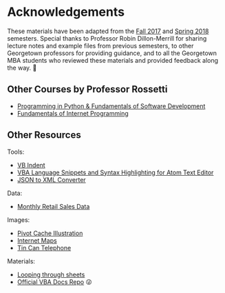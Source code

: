 # Acknowledgements

These materials have been adapted from the [Fall 2017](https://github.com/prof-rossetti/georgetown-opim-557-201710) and [Spring 2018](https://github.com/prof-rossetti/georgetown-opim-557-201803) semesters. Special thanks to Professor Robin Dillon-Merrill for sharing lecture notes and example files from previous semesters, to other Georgetown professors for providing guidance, and to all the Georgetown MBA students who reviewed these materials and provided feedback along the way. :pray:

## Other Courses by Professor Rossetti

  + [Programming in Python & Fundamentals of Software Development](https://github.com/prof-rossetti/nyu-info-2335-201805)
  + [Fundamentals of Internet Programming](https://github.com/prof-rossetti/southernct-csc-443-201701)

## Other Resources

Tools:

  + [VB Indent](http://www.vbindent.com/)
  + [VBA Language Snippets and Syntax Highlighting for Atom Text Editor](https://atom.io/packages/language-vba)
  + [JSON to XML Converter](https://www.freeformatter.com/json-to-xml-converter.html)

Data:

  + [Monthly Retail Sales Data](https://github.com/prof-rossetti/monthly-retail-sales-data/)

Images:

  + [Pivot Cache Illustration](https://trumpexcel.com/wp-content/uploads/2015/11/Pivot-Cache-in-Pivot-Table-Flow.png)
  + [Internet Maps](https://www.vox.com/a/internet-maps)
  + [Tin Can Telephone](https://www.timetoast.com/timelines/tin-cans-to-touchscreens)

Materials:

  + [Looping through sheets](https://www.extendoffice.com/documents/excel/3057-excel-delete-all-sheets-except-current.html)
  + [Official VBA Docs Repo](https://github.com/MicrosoftDocs/VBA-Docs) :stuck_out_tongue_winking_eye:
